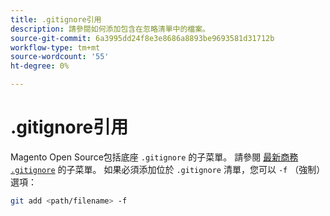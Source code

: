 ```yaml
---
title: .gitignore引用
description: 請參閱如何添加包含在忽略清單中的檔案。
source-git-commit: 6a3995dd24f8e3e8686a8893be9693581d31712b
workflow-type: tm+mt
source-wordcount: '55'
ht-degree: 0%

---
```



# .gitignore引用

Magento Open Source包括底座 `.gitignore` 的子菜單。 請參閱 [最新商務 `.gitignore`](https://raw.githubusercontent.com/magento/magento2/2.4/.gitignore) 的子菜單。 如果必須添加位於 `.gitignore` 清單，您可以 `-f` （強制）選項：

```bash
git add <path/filename> -f
```
